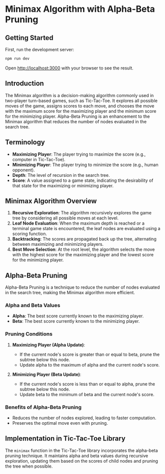 # Minimax Algorithm with Alpha-Beta Pruning

## Getting Started

First, run the development server:

```bash
npm run dev
```

Open [http://localhost:3000](http://localhost:3000) with your browser to see the result.

## Introduction

The Minimax algorithm is a decision-making algorithm commonly used in two-player turn-based games, such as Tic-Tac-Toe. It explores all possible moves of the game, assigns scores to each move, and chooses the move with the maximum score for the maximizing player and the minimum score for the minimizing player. Alpha-Beta Pruning is an enhancement to the Minimax algorithm that reduces the number of nodes evaluated in the search tree.

## Terminology

- **Maximizing Player**: The player trying to maximize the score (e.g., computer in Tic-Tac-Toe).
- **Minimizing Player**: The player trying to minimize the score (e.g., human opponent).
- **Depth**: The level of recursion in the search tree.
- **Score**: A value assigned to a game state, indicating the desirability of that state for the maximizing or minimizing player.

## Minimax Algorithm Overview

1. **Recursive Exploration**: The algorithm recursively explores the game tree by considering all possible moves at each level.
2. **Leaf Node Evaluation**: When the maximum depth is reached or a terminal game state is encountered, the leaf nodes are evaluated using a scoring function.
3. **Backtracking**: The scores are propagated back up the tree, alternating between maximizing and minimizing players.
4. **Best Move Selection**: At the root level, the algorithm selects the move with the highest score for the maximizing player and the lowest score for the minimizing player.

## Alpha-Beta Pruning

Alpha-Beta Pruning is a technique to reduce the number of nodes evaluated in the search tree, making the Minimax algorithm more efficient.

### Alpha and Beta Values

- **Alpha**: The best score currently known to the maximizing player.
- **Beta**: The best score currently known to the minimizing player.

### Pruning Conditions

1. **Maximizing Player (Alpha Update)**:

   - If the current node's score is greater than or equal to beta, prune the subtree below this node.
   - Update alpha to the maximum of alpha and the current node's score.

2. **Minimizing Player (Beta Update)**:
   - If the current node's score is less than or equal to alpha, prune the subtree below this node.
   - Update beta to the minimum of beta and the current node's score.

### Benefits of Alpha-Beta Pruning

- Reduces the number of nodes explored, leading to faster computation.
- Preserves the optimal move even with pruning.

## Implementation in Tic-Tac-Toe Library

The `minimax` function in the Tic-Tac-Toe library incorporates the alpha-beta pruning technique. It maintains alpha and beta values during recursive exploration, updating them based on the scores of child nodes and pruning the tree when possible.
